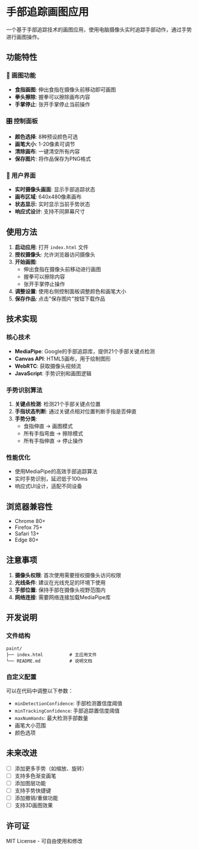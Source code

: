 # 手部追踪画图应用

一个基于手部追踪技术的画图应用，使用电脑摄像头实时追踪手部动作，通过手势进行画图操作。

## 功能特性

### 🎨 画图功能
- **食指画图**: 伸出食指在摄像头前移动即可画图
- **拳头擦除**: 握拳可以擦除画布内容
- **手掌停止**: 张开手掌停止当前操作

### 🎛️ 控制面板
- **颜色选择**: 8种预设颜色可选
- **画笔大小**: 1-20像素可调节
- **清除画布**: 一键清空所有内容
- **保存图片**: 将作品保存为PNG格式

### 📱 用户界面
- **实时摄像头画面**: 显示手部追踪状态
- **画布区域**: 640x480像素画布
- **状态显示**: 实时显示当前手势状态
- **响应式设计**: 支持不同屏幕尺寸

## 使用方法

1. **启动应用**: 打开 `index.html` 文件
2. **授权摄像头**: 允许浏览器访问摄像头
3. **开始画图**: 
   - 伸出食指在摄像头前移动进行画图
   - 握拳可以擦除内容
   - 张开手掌停止操作
4. **调整设置**: 使用右侧控制面板调整颜色和画笔大小
5. **保存作品**: 点击"保存图片"按钮下载作品

## 技术实现

### 核心技术
- **MediaPipe**: Google的手部追踪库，提供21个手部关键点检测
- **Canvas API**: HTML5画布，用于绘制图形
- **WebRTC**: 获取摄像头视频流
- **JavaScript**: 手势识别和画图逻辑

### 手势识别算法
1. **关键点检测**: 检测21个手部关键点位置
2. **手指状态判断**: 通过关键点相对位置判断手指是否伸直
3. **手势分类**: 
   - 食指伸直 → 画图模式
   - 所有手指弯曲 → 擦除模式
   - 所有手指伸直 → 停止操作

### 性能优化
- 使用MediaPipe的高效手部追踪算法
- 实时手势识别，延迟低于100ms
- 响应式UI设计，适配不同设备

## 浏览器兼容性

- Chrome 80+
- Firefox 75+
- Safari 13+
- Edge 80+

## 注意事项

1. **摄像头权限**: 首次使用需要授权摄像头访问权限
2. **光线条件**: 建议在光线充足的环境下使用
3. **手部位置**: 保持手部在摄像头视野范围内
4. **网络连接**: 需要网络连接加载MediaPipe库

## 开发说明

### 文件结构
```
paint/
├── index.html          # 主应用文件
└── README.md           # 说明文档
```

### 自定义配置
可以在代码中调整以下参数：
- `minDetectionConfidence`: 手部检测置信度阈值
- `minTrackingConfidence`: 手部追踪置信度阈值
- `maxNumHands`: 最大检测手部数量
- 画笔大小范围
- 颜色选项

## 未来改进

- [ ] 添加更多手势（如缩放、旋转）
- [ ] 支持多色渐变画笔
- [ ] 添加图层功能
- [ ] 支持手势快捷键
- [ ] 添加撤销/重做功能
- [ ] 支持3D画图效果

## 许可证

MIT License - 可自由使用和修改

